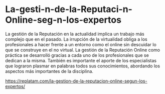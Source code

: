 # La-gesti-n-de-la-Reputaci-n-Online-seg-n-los-expertos
La gestión de la Reputación en la actualidad implica un trabajo más complejo que en el pasado. La irrupción de la virtualidad obliga a los profesionales a hacer frente a un entorno como el online sin descuidar lo que se construye en el no virtual.
La gestión de la Reputación Online como práctica se desarrolló gracias a cada uno de los profesionales que se dedican a la misma. También es importante el aporte de los especialistas que lograron plasmar en palabras todos sus conocimientos, abordando los aspectos más importantes de la disciplina.

https://replatam.com/la-gestion-de-la-reputacion-online-segun-los-expertos/
